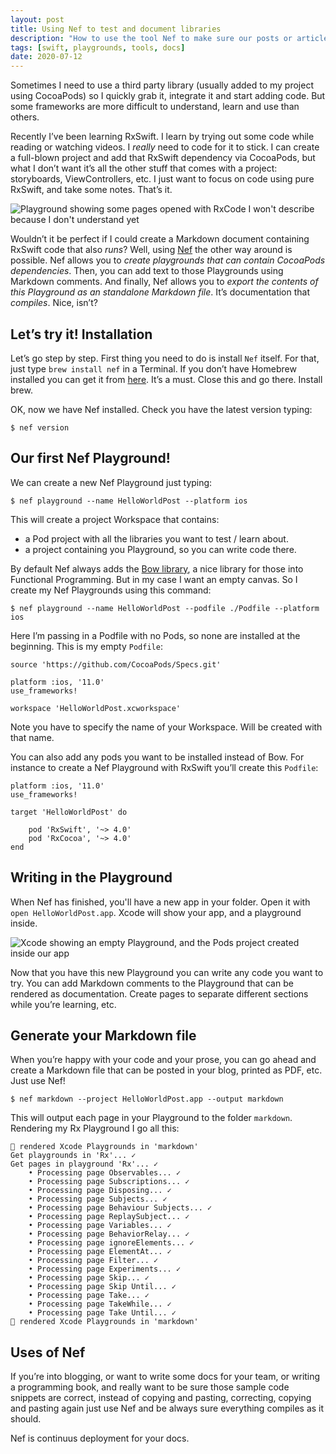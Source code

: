 ```yaml
---
layout: post
title: Using Nef to test and document libraries
description: "How to use the tool Nef to make sure our posts or articles containing Swift code are correct and compile"
tags: [swift, playgrounds, tools, docs]
date: 2020-07-12
---
```


Sometimes I need to use a third party library (usually added to my project using CocoaPods) so I quickly grab it, integrate it and start adding code. But some frameworks are more difficult to understand, learn and use than others. 

Recently I’ve been learning RxSwift. I learn by  trying out some code while reading or watching videos. I _really_ need to code for it to stick. I can create a full-blown project and add that RxSwift dependency via CocoaPods, but what I don’t want it’s all the other stuff that comes with a project: storyboards, ViewControllers, etc. I just want to focus on code using pure RxSwift, and take some notes. That’s it.

![Playground showing some pages opened with RxCode I won't describe because I don't understand yet](/img/nef-rx-playground.png)

Wouldn’t it be perfect if I could create a Markdown document containing RxSwift code that also _runs_? Well, using [Nef]() the other way around is possible. Nef allows you to _create playgrounds that can contain CocoaPods dependencies_. Then, you can add text to those Playgrounds using Markdown comments. And finally, Nef allows you to _export the contents of this Playground as an standalone Markdown file_. It’s documentation that _compiles_. Nice, isn’t?

## Let’s try it! Installation

Let’s go step by step. First thing you need to do is install `Nef` itself. For that, just type `brew install nef` in a Terminal. If you don’t have Homebrew installed you can get it from [here](). It’s a must. Close this and go there. Install brew.

OK, now we have Nef installed. Check you have the latest version typing:

```
$ nef version
```

## Our first Nef Playground!

We can create a new Nef Playground just typing:

```
$ nef playground --name HelloWorldPost --platform ios
```

This will create a project Workspace that contains:
- a Pod project with all the libraries you want to test / learn about.
- a project containing you Playground, so you can write code there.

By default Nef always adds the [Bow library](https://bow-swift.io/), a nice library for those into Functional Programming. But in my case I want an empty canvas. So I create my Nef Playgrounds using this command:

```
$ nef playground --name HelloWorldPost --podfile ./Podfile --platform ios                         
```   

Here I’m passing in a Podfile with no Pods, so none are installed at the beginning. This is my empty `Podfile`:

```
source 'https://github.com/CocoaPods/Specs.git'

platform :ios, '11.0'
use_frameworks!

workspace 'HelloWorldPost.xcworkspace'
```

Note you have to specify the name of your Workspace. Will be created with that name.


You can also add any pods you want to be installed instead of Bow. For instance to create a Nef Playground with RxSwift you’ll create this `Podfile`:

```
platform :ios, '11.0'
use_frameworks!

target 'HelloWorldPost' do

    pod 'RxSwift', '~> 4.0'
    pod 'RxCocoa', '~> 4.0'
end
```

## Writing in the Playground

When Nef has finished, you'll have a new app in your folder. Open it with `open HelloWorldPost.app`. Xcode will show your app, and a playground inside.

![Xcode showing an empty Playground, and the Pods project created inside our app](/img/nef-first.png)

Now that you have this new Playground you can write any code you want to try. You can add Markdown comments to the Playground that can be rendered as documentation. Create pages to separate different sections while you’re learning, etc.

## Generate your Markdown file
When you’re happy with your code and your prose, you can go ahead and create a Markdown file that can be posted in your blog, printed as PDF, etc. Just use Nef!

```
$ nef markdown --project HelloWorldPost.app --output markdown
```


This will output each page in your Playground to the folder `markdown`. Rendering my Rx Playground I go all this:

```
🙌 rendered Xcode Playgrounds in 'markdown'
Get playgrounds in 'Rx'... ✓
Get pages in playground 'Rx'... ✓
	• Processing page Observables... ✓
	• Processing page Subscriptions... ✓
	• Processing page Disposing... ✓
	• Processing page Subjects... ✓
	• Processing page Behaviour Subjects... ✓
	• Processing page ReplaySubject... ✓
	• Processing page Variables... ✓
	• Processing page BehaviorRelay... ✓
	• Processing page ignoreElements... ✓
	• Processing page ElementAt... ✓
	• Processing page Filter... ✓
	• Processing page Experiments... ✓
	• Processing page Skip... ✓
	• Processing page Skip Until... ✓
	• Processing page Take... ✓
	• Processing page TakeWhile... ✓
	• Processing page Take Until... ✓
🙌 rendered Xcode Playgrounds in 'markdown'
```

## Uses of Nef

If you’re into blogging, or want to write some docs for your team, or writing a programming book, and really want to be sure those sample code snippets are correct, instead of copying and pasting, correcting, copying and pasting again just use Nef and be always sure everything compiles as it should.

Nef is continuus deployment for your docs.